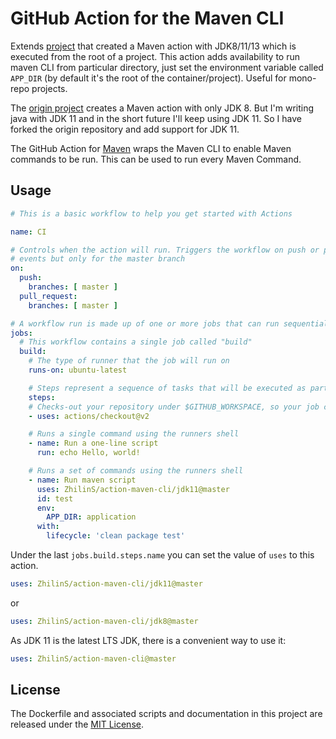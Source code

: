 # GitHub Action for the Maven CLI

Extends [project](https://github.com/xlui/action-maven-cli) that created a Maven action with JDK8/11/13 which is executed from the root of a project. This action adds availability to run maven CLI from particular directory, just set the environment variable called `APP_DIR` (by default it's the root of the container/project). Useful for mono-repo projects.

The [origin project](https://github.com/LucaFeger/action-maven-cli) creates a Maven action with only JDK 8. But I'm writing java with JDK 11 and in the short future I'll keep using JDK 11. So I have forked the origin repository and add support for JDK 11.

The GitHub Action for [Maven](https://maven.apache.org/) wraps the Maven CLI to enable Maven commands to be run. This can be used to run every Maven Command.

## Usage

```yml
# This is a basic workflow to help you get started with Actions

name: CI

# Controls when the action will run. Triggers the workflow on push or pull request 
# events but only for the master branch
on:
  push:
    branches: [ master ]
  pull_request:
    branches: [ master ]

# A workflow run is made up of one or more jobs that can run sequentially or in parallel
jobs:
  # This workflow contains a single job called "build"
  build:
    # The type of runner that the job will run on
    runs-on: ubuntu-latest

    # Steps represent a sequence of tasks that will be executed as part of the job
    steps:
    # Checks-out your repository under $GITHUB_WORKSPACE, so your job can access it
    - uses: actions/checkout@v2

    # Runs a single command using the runners shell
    - name: Run a one-line script
      run: echo Hello, world!

    # Runs a set of commands using the runners shell
    - name: Run maven script
      uses: ZhilinS/action-maven-cli/jdk11@master
      id: test
      env:
        APP_DIR: application
      with:
        lifecycle: 'clean package test'
```

Under the last `jobs.build.steps.name` you can set the value of `uses` to this action.

```yml
uses: ZhilinS/action-maven-cli/jdk11@master
```

or

```yml
uses: ZhilinS/action-maven-cli/jdk8@master
```

As JDK 11 is the latest LTS JDK, there is a convenient way to use it:

```yml
uses: ZhilinS/action-maven-cli@master
```

## License

The Dockerfile and associated scripts and documentation in this project are released under the [MIT License](LICENSE.md).
